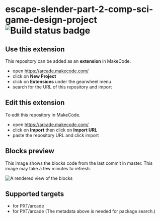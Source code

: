 # escape-slender-part-2-comp-sci-game-design-project ![Build status badge](https://github.com/slender-claus/escape-slender-part-2-comp-sci-game-design-project/workflows/MakeCode/badge.svg)



## Use this extension

This repository can be added as an **extension** in MakeCode.

* open https://arcade.makecode.com/
* click on **New Project**
* click on **Extensions** under the gearwheel menu
* search for the URL of this repository and import

## Edit this extension

To edit this repository in MakeCode.

* open https://arcade.makecode.com/
* click on **Import** then click on **Import URL**
* paste the repository URL and click import

## Blocks preview

This image shows the blocks code from the last commit in master.
This image may take a few minutes to refresh.

![A rendered view of the blocks](https://github.com/slender-claus/escape-slender-part-2-comp-sci-game-design-project/raw/master/.makecode/blocks.png)

## Supported targets

* for PXT/arcade
* for PXT/arcade
(The metadata above is needed for package search.)

